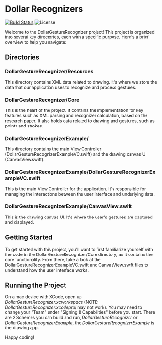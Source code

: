 # Dollar Recognizers 

[![Build Status](https://travis-ci.org/DanielCardonaRojas/DollarGestureRecognizer.svg?branch=develop)](https://travis-ci.org/DanielCardonaRojas/DollarGestureRecognizer) ![License](http://img.shields.io/badge/license-MIT-blue.svg?style=flat)

Welcome to the DollarGestureRecognizer project! This project is organized into several key directories, each with a specific purpose. Here's a brief overview to help you navigate:

## Directories
### DollarGestureRecognizer/Resources
This directory contains XML data related to drawing. It's where we store the data that our application uses to recognize and process gestures.

### DollarGestureRecognizer/Core
This is the heart of the project. It contains the implementation for key features such as XML parsing and recognizer calculation, based on the research paper. It also holds data related to drawing and gestures, such as points and strokes.

### DollarGestureRecognizerExample/
This directory contains the main View Controller (DollarGestureRecognizerExampleVC.swift) and the drawing canvas UI (CanvasView.swift).

### DollarGestureRecognizerExample/DollarGestureRecognizerExampleVC.swift
This is the main View Controller for the application. It's responsible for managing the interactions between the user interface and underlying data.

### DollarGestureRecognizerExample/CanvasView.swift
This is the drawing canvas UI. It's where the user's gestures are captured and displayed.

## Getting Started
To get started with this project, you'll want to first familiarize yourself with the code in the DollarGestureRecognizer/Core directory, as it contains the core functionality. From there, take a look at the DollarGestureRecognizerExampleVC.swift and CanvasView.swift files to understand how the user interface works.

## Running the Project
On a mac device with XCode, open up *DollarGestureRecognizer.xcworkspace* (NOTE: *DollarGestureRecognizer.xcodeproj* may not work). You may need to change your "Team" under "Signing & Capabilities" before you start. 
There are 2 Schemes you can build and run, *DollarGestureRecognizer* or *DollarGestureRecognizerExample*, the *DollarGestureRecognizerExample* is the drawing app.

Happy coding!
